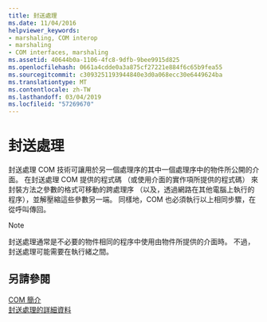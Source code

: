 ```yaml
---
title: 封送處理
ms.date: 11/04/2016
helpviewer_keywords:
- marshaling, COM interop
- marshaling
- COM interfaces, marshaling
ms.assetid: 40644b0a-1106-4fc8-9dfb-9bee9915d825
ms.openlocfilehash: 0661a4cdde0a3a875cf27221e884f6c65b9fea55
ms.sourcegitcommit: c3093251193944840e3d0a068ecc30e6449624ba
ms.translationtype: MT
ms.contentlocale: zh-TW
ms.lasthandoff: 03/04/2019
ms.locfileid: "57269670"
---
```

# <a name="marshaling"></a>封送處理

封送處理 COM 技術可讓用於另一個處理序的其中一個處理序中的物件所公開的介面。 在封送處理 COM 提供的程式碼 （或使用介面的實作項所提供的程式碼） 來封裝方法之參數的格式可移動的跨處理序 （以及，透過網路在其他電腦上執行的程序），並解壓縮這些參數另一端。 同樣地，COM 也必須執行以上相同步驟，在從呼叫傳回。

> [!NOTE]
>  封送處理通常是不必要的物件相同的程序中使用由物件所提供的介面時。 不過，封送處理可能需要在執行緒之間。

## <a name="see-also"></a>另請參閱

[COM 簡介](../atl/introduction-to-com.md)<br/>
[封送處理的詳細資料](/windows/desktop/com/marshaling-details)
